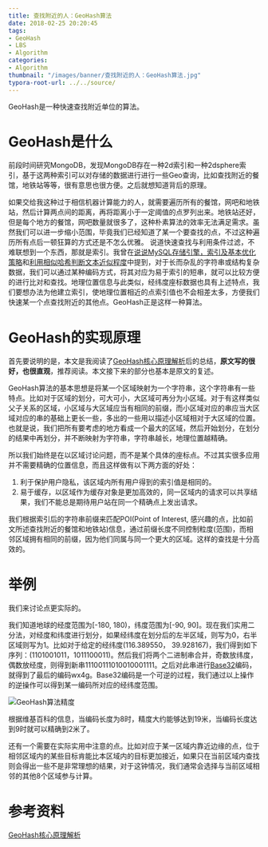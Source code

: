 ```yaml
---
title: 查找附近的人：GeoHash算法
date: 2018-02-25 20:20:45
tags:
- GeoHash
- LBS
- Algorithm
categories:
- Algorithm
thumbnail: "/images/banner/查找附近的人：GeoHash算法.jpg"
typora-root-url: ../../source/
---
```

GeoHash是一种快速查找附近单位的算法。

# GeoHash是什么
前段时间研究MongoDB，发现MongoDB存在一种2d索引和一种2dsphere索引，基于这两种索引可以对存储的数据进行进行一些Geo查询，比如查找附近的餐馆，地铁站等等，很有意思也很方便。之后就想知道背后的原理。

如果交给我这种过于相信机器计算能力的人，就需要遍历所有的餐馆，网吧和地铁站，然后计算两点间的距离，再将距离小于一定阈值的点罗列出来。地铁站还好，但是每个地方的餐馆，网吧数量就很多了，这种朴素算法的效率无法满足需求。虽然我们可以进一步缩小范围，毕竟我们已经知道了某一个要查找的点，不过这种遍历所有点后一顿狂算的方式还是不怎么优雅。
说道快速查找与利用条件过滤，不难联想到一个东西，那就是索引。我曾在[说说MySQL存储引擎，索引及基本优化策略](../说说MySQL存储引擎，索引及基本优化策略)和[利用相似哈希判断文本近似程度](../利用相似哈希判断文本近似程度)中提到，对于长而杂乱的字符串或结构复杂数据，我们可以通过某种编码方式，将其对应为易于索引的短串，就可以比较方便的进行比对和查找。地理位置信息与此类似，经纬度座标数据也具有上述特点，我们要想办法为他建立索引，使地理位置相近的点索引值也不会相差太多，方便我们快速某一个点查找附近的其他点。GeoHash正是这样一种算法。

# GeoHash的实现原理
首先要说明的是，本文是我阅读了[GeoHash核心原理解析](http://www.cnblogs.com/LBSer/p/3310455.html)后的总结，**原文写的很好，也很直观**，推荐阅读。本文接下来的部分也基本是原文的复述。

GeoHash算法的基本思想是将某一个区域映射为一个字符串，这个字符串有一些特点。比如对于区域的划分，可大可小，大区域可再分为小区域。对于有这样类似父子关系的区域，小区域与大区域应当有相同的前缀，而小区域对应的串应当大区域对应的串的基础上更长一些，多出的一些用以描述小区域相对于大区域的位置。也就是说，我们把所有要考虑的地方看成一个最大的区域，然后开始划分，在划分的结果中再划分，并不断映射为字符串，字符串越长，地理位置越精确。

所以我们始终是在以区域讨论问题，而不是某个具体的座标点。不过其实很多应用并不需要精确的位置信息，而且这样做有以下两方面的好处：

1. 利于保护用户隐私，该区域内所有用户得到的索引值是相同的。
2. 易于缓存，以区域作为缓存对象是更加高效的，同一区域内的请求可以共享结果，我们不能总是期待用户站在同一个精确点上发出请求。

我们根据索引后的字符串前缀来匹配POI(Point of Interest, 感兴趣的点，比如前文所述查找附近的餐馆和地铁站)信息，通过前缀长度不同控制粒度(范围)，而相邻区域拥有相同的前缀，因为他们同属与同一个更大的区域。这样的查找是十分高效的。

# 举例
我们来讨论点更实际的。

我们知道地球的经度范围为[-180, 180)，纬度范围为[-90, 90]。现在我们实用二分法，对经度和纬度进行划分，如果经纬度在划分后的左半区域，则写为0，右半区域则写为1。比如对于给定的经纬度(116.389550， 39.928167)，我们得到如下序列：(1101001011，1011100011)。然后我们将两个二进制串合并，奇数放纬度，偶数放经度，则得到新串11100111010010001111。之后对此串进行[Base32](https://en.wikipedia.org/wiki/Base32)编码，就得到了最后的编码wx4g。Base32编码是一个可逆的过程，我们通过以上操作的逆操作可以得到某一编码所对应的经纬度范围。

![GeoHash算法精度](/images/%E6%9F%A5%E6%89%BE%E9%99%84%E8%BF%91%E7%9A%84%E4%BA%BA%EF%BC%9AGeoHash%E7%AE%97%E6%B3%95/GeoHash%E7%AE%97%E6%B3%95%E7%B2%BE%E5%BA%A6.png)

根据维基百科的信息，当编码长度为8时，精度大约能够达到19米，当编码长度达到9时就可以精确到2米了。

还有一个需要在实际实用中注意的点。比如对应于某一区域内靠近边缘的点，位于相邻区域内的某些目标肯能比本区域内的目标更加接近，如果只在当前区域内查找则会得出一些不是非常理想的结果，对于这钟情况，我们通常会选择与当前区域相邻的其他8个区域参与计算。

# 参考资料
[GeoHash核心原理解析](http://www.cnblogs.com/LBSer/p/3310455.html)
